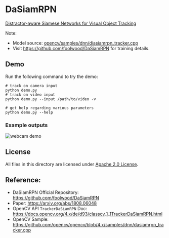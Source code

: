 # DaSiamRPN

[Distractor-aware Siamese Networks for Visual Object Tracking](https://arxiv.org/abs/1808.06048)

Note:

- Model source: [opencv/samples/dnn/diasiamrpn_tracker.cpp](https://github.com/opencv/opencv/blob/ceb94d52a104c0c1287a43dfa6ba72705fb78ac1/samples/dnn/dasiamrpn_tracker.cpp#L5-L7)
- Visit https://github.com/foolwood/DaSiamRPN for training details.

## Demo

Run the following command to try the demo:

```shell
# track on camera input
python demo.py
# track on video input
python demo.py --input /path/to/video -v

# get help regarding various parameters
python demo.py --help
```

### Example outputs

![webcam demo](./example_outputs/dasiamrpn_demo.gif)

## License

All files in this directory are licensed under [Apache 2.0 License](./LICENSE).

## Reference:

- DaSiamRPN Official Repository: https://github.com/foolwood/DaSiamRPN
- Paper: https://arxiv.org/abs/1808.06048
- OpenCV API `TrackerDaSiamRPN` Doc: https://docs.opencv.org/4.x/de/d93/classcv_1_1TrackerDaSiamRPN.html
- OpenCV Sample: https://github.com/opencv/opencv/blob/4.x/samples/dnn/dasiamrpn_tracker.cpp
